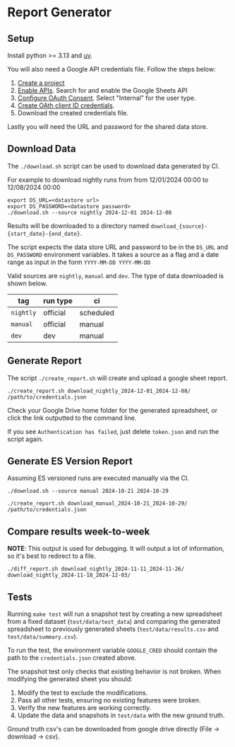 # Report Generator

## Setup

Install python >= 3.13 and [uv](https://docs.astral.sh/uv/).

You will also need a Google API credentials file. Follow the steps below:

  1. [Create a project](https://developers.google.com/workspace/guides/create-project)
  2. [Enable APIs](https://developers.google.com/workspace/guides/enable-apis). Search for and enable the Google Sheets API
  3. [Configure OAuth Consent](https://developers.google.com/workspace/guides/configure-oauth-consent). Select "Internal" for the user type.
  4. [Create OAth client ID credentials](https://developers.google.com/workspace/guides/create-credentials#oauth-client-id).
  5. Download the created credentials file.

Lastly you will need the URL and password for the shared data store.

## Download Data

The `./download.sh` script can be used to download data generated by CI.

For example to download nightly runs from from 12/01/2024 00:00 to 12/08/2024 00:00

```shell
export DS_URL=<datastore url>
export DS_PASSWORD=<datastore password>
./download.sh --source nightly 2024-12-01 2024-12-08
```

Results will be downloaded to a directory named `download_{source}-{start_date}-{end_date}`.

The script expects the data store URL and password to be in the `DS_URL` and `DS_PASSWORD` environment variables. It takes a source as a flag and a date range as input in the form `YYYY-MM-DD YYYY-MM-DD`

Valid sources are `nightly`, `manual` and `dev`. The type of data downloaded is shown below.

| tag | run type | ci |
| -   | -        | -  |
| `nightly` | official | scheduled |
| `manual` | official | manual |
| `dev` | dev | manual |

## Generate Report

The script `./create_report.sh` will create and upload a google sheet report.

```shell
./create_report.sh download_nightly_2024-12-01_2024-12-08/ /path/to/credentials.json
```

Check your Google Drive home folder for the generated spreadsheet, or click the link outputted to the command line.

If you see `Authentication has failed`, just delete `token.json` and run the script again.

## Generate ES Version Report

Assuming ES versioned runs are executed manually via the CI.

```shell
./download.sh --source manual 2024-10-21 2024-10-29

./create_report.sh download_manual_2024-10-21_2024-10-29/ /path/to/credentials.json
```

## Compare results week-to-week

**NOTE**: This output is used for debugging. It will output a lot of information, so it's best to redirect to a file.

```shell
./diff_report.sh download_nightly_2024-11-11_2024-11-26/ download_nightly_2024-11-18_2024-12-03/
```

## Tests

Running `make test` will run a snapshot test by creating a new spreadsheet from a fixed dataset (`test/data/test_data`) and comparing the generated spreadsheet to previously generated sheets (`test/data/results.csv` and `test/data/summary.csv`).

To run the test, the environment variable `GOOGLE_CRED` should contain the path to the `credentials.json` created above.

The snapshot test only checks that existing behavior is not broken. When modifying the generated sheet you should:

  1. Modify the test to exclude the modifications.
  1. Pass all other tests, ensuring no existing features were broken.
  1. Verify the new features are working correctly.
  1. Update the data and snapshots in `test/data` with the new ground truth.

Ground truth csv's can be downloaded from google drive directly (File -> download -> csv).
